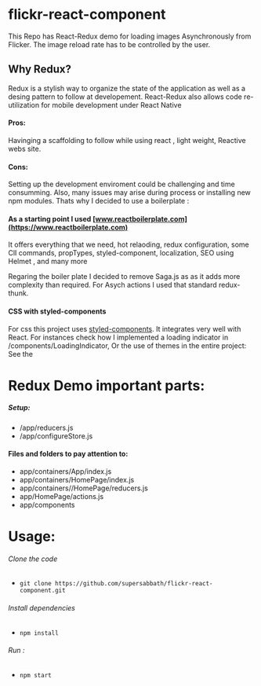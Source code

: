 # flickr-react-component

This Repo has React-Redux demo for loading images Asynchronously from Flicker.
The image reload rate has to be controlled by the user.

## Why Redux?

Redux is a stylish way to organize the state of the application as well as a desing pattern to follow at developement. React-Redux also allows code re-utilization for mobile development under React Native

#### Pros: 

Havinging a scaffolding to follow while using react , light weight, Reactive webs site.

#### Cons: 

Setting up the development enviroment could be challenging and time consumming. Also, many issues may arise during process or installing new npm modules. Thats why I decided to use a boilerplate :

#### As a starting point I used [www.reactboilerplate.com](https://www.reactboilerplate.com) 

It offers everything that we need, hot relaoding, redux configuration, some ClI commands, propTypes, styled-component, localization, SEO using Helmet , and many more

Regaring the boiler plate I decided to remove Saga.js as as it adds more complexity than required. For Asych actions I used that standard redux-thunk.

#### CSS with styled-components 
 For css this project uses  [styled-components](https://www.styled-components.com/docs/basics#motivation). It integrates very well with React. For instances check how I implemented a loading indicator in /components/LoadingIndicator, Or the use of themes in the entire project: See the <ThemeProvider>

# Redux Demo important parts: 

##### Setup:
* /app/reducers.js 
* /app/configureStore.js
  
#### Files and folders to pay attention to:
* app/containers/App/index.js
* app/containers/HomePage/index.js 
* app/containers//HomePage/reducers.js 
* app/HomePage/actions.js
* app/components

# Usage: 
###### Clone the code
* `git clone https://github.com/supersabbath/flickr-react-component.git`
###### Install dependencies
* `npm install`
###### Run :
* `npm start`
